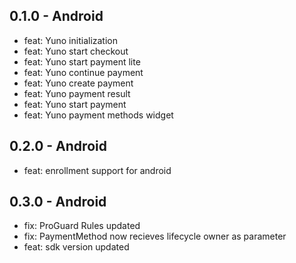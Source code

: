 ## 0.1.0 - Android
- feat: Yuno initialization
- feat: Yuno start checkout
- feat: Yuno start payment lite
- feat: Yuno continue payment
- feat: Yuno create payment
- feat: Yuno payment result
- feat: Yuno start payment
- feat: Yuno payment methods widget
## 0.2.0 - Android
- feat: enrollment support for android
## 0.3.0 - Android
- fix: ProGuard Rules updated
- fix: PaymentMethod now recieves lifecycle owner as parameter
- feat: sdk version updated 